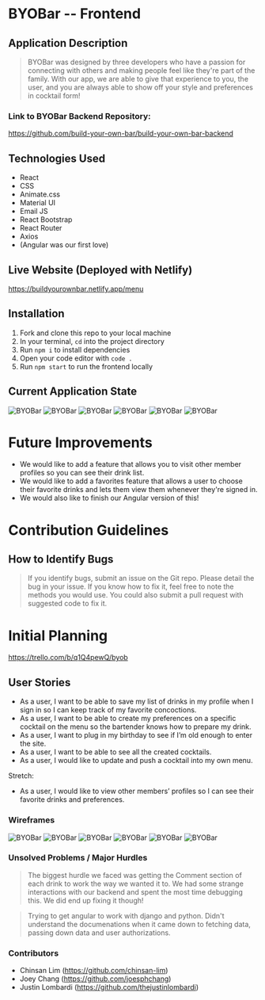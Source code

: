 # BYOBar -- Frontend

## Application Description

> BYOBar was designed by three developers who have a passion for connecting with others and making people feel like they're part of the family. With our app, we are able to give that experience to you, the user, and you are always able to show off your style and preferences in cocktail form!

### Link to BYOBar Backend Repository:

https://github.com/build-your-own-bar/build-your-own-bar-backend

## Technologies Used

- React
- CSS
- Animate.css
- Material UI
- Email JS
- React Bootstrap
- React Router
- Axios
- (Angular was our first love)

## Live Website (Deployed with Netlify)
https://buildyourownbar.netlify.app/menu

## Installation

1. Fork and clone this repo to your local machine
2. In your terminal, `cd` into the project directory
3. Run `npm i` to install dependencies
4. Open your code editor with `code .`
5. Run `npm start` to run the frontend locally

## Current Application State

![BYOBar](src/assets/landing-page.png)
![BYOBar](src/assets/menu.png)
![BYOBar](src/assets/drink-details.png)
![BYOBar](src/assets/logged-in.png)
![BYOBar](src/assets/profile.png)
![BYOBar](src/assets/about.png)

# Future Improvements

- We would like to add a feature that allows you to visit other member profiles so you can see their drink list.
- We would like to add a favorites feature that allows a user to choose their favorite drinks and lets them view them whenever they're signed in.
- We would also like to finish our Angular version of this!

# Contribution Guidelines

## How to Identify Bugs

> If you identify bugs, submit an issue on the Git repo. Please detail the bug in your issue. If you know how to fix it, feel free to note the methods you would use. You could also submit a pull request with suggested code to fix it.

# Initial Planning

https://trello.com/b/q1Q4pewQ/byob

## User Stories

- As a user, I want to be able to save my list of drinks in my profile when I sign in so I can keep track of my favorite concoctions.
- As a user, I want to be able to create my preferences on a specific cocktail on the menu so the bartender knows how to prepare my drink.
- As a user, I want to plug in my birthday to see if I’m old enough to enter the site.
- As a user, I want to be able to see all the created cocktails.
- As a user, I would like to update and push a cocktail into my own menu.

Stretch:

- As a user, I would like to view other members’ profiles so I can see their favorite drinks and preferences.

### Wireframes

![BYOBar](./planning/BYOBar_drinkcard.png)
![BYOBar](./planning/BYOBar_homepage.png)
![BYOBar](./planning/BYOBar_menu.png)
![BYOBar](./planning/BYOBar_userdrinklist.png)
![BYOBar](./planning/BYOBar_about.png)
![BYOBar](./planning/BYOBar_entrymodal.png)

### Unsolved Problems / Major Hurdles

> The biggest hurdle we faced was getting the Comment section of each drink to work the way we wanted it to. We had some strange interactions with our backend and spent the most time debugging this. We did end up fixing it though!

> Trying to get angular to work with django and python. Didn't understand the documenations when it came down to fetching data, passing down data and user authorizations.

### Contributors

- Chinsan Lim (https://github.com/chinsan-lim)
- Joey Chang (https://github.com/joesphchang)
- Justin Lombardi (https://github.com/thejustinlombardi)
